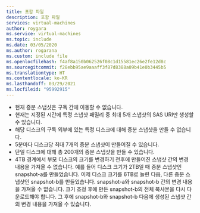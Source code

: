 ```yaml
---
title: 포함 파일
description: 포함 파일
services: virtual-machines
author: roygara
ms.service: virtual-machines
ms.topic: include
ms.date: 03/05/2020
ms.author: rogarana
ms.custom: include file
ms.openlocfilehash: f4af8a150b062526f08c1d15581ec26e2fe12d8c
ms.sourcegitcommit: f28ebb95ae9aaaff3f87d8388a09b41e0b3445b5
ms.translationtype: HT
ms.contentlocale: ko-KR
ms.lasthandoff: 03/29/2021
ms.locfileid: "95992915"
---
```

- 현재 증분 스냅샷은 구독 간에 이동할 수 없습니다.
- 현재는 지정된 시간에 특정 스냅샷 패밀리 중 최대 5개 스냅샷의 SAS URI만 생성할 수 있습니다.
- 해당 디스크의 구독 외부에 있는 특정 디스크에 대해 증분 스냅샷을 만들 수 없습니다.
- 5분마다 디스크당 최대 7개의 증분 스냅샷이 만들어질 수 있습니다.
- 단일 디스크에 대해 총 200개의 증분 스냅샷을 만들 수 있습니다.
- 4TB 경계에서 부모 디스크의 크기를 변경하기 전후에 만들어진 스냅샷 간의 변경 내용을 가져올 수 없습니다. 예를 들어 디스크 크기가 2TB일 때 증분 스냅샷인 snapshot-a를 만들었습니다. 이제 디스크 크기를 6TB로 늘린 다음, 다른 증분 스냅샷인 snapshot-b를 만들었습니다. snapshot-a와 snapshot-b 간의 변경 내용을 가져올 수 없습니다. 크기 조정 후에 만든 snapshot-b의 전체 복사본을 다시 다운로드해야 합니다. 그 후에 snapshot-b와 snapshot-b 다음에 생성된 스냅샷 간의 변경 내용을 가져올 수 있습니다. 
